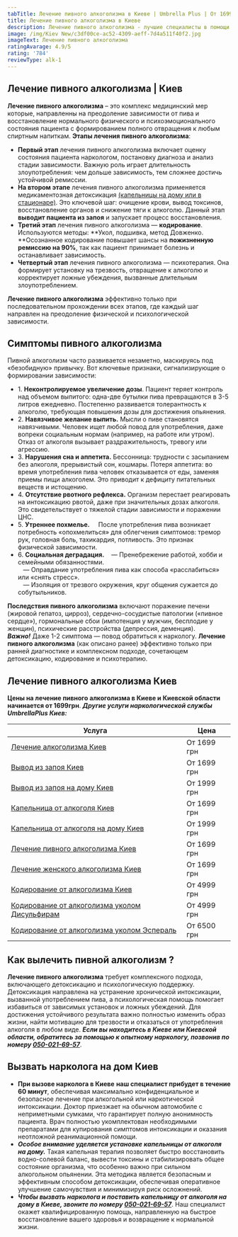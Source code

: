 ```yaml
---
tabTitle: Лечение пивного алкоголизма в Киеве | Umbrella Plus | От 1699 грн
title: Лечение пивного алкоголизма в Киеве
description: Лечение пивного алкоголизма - лучшие специалисты в помощи с зависимостью
image: /img/Kiev New/c3df00ce-ac52-4309-aeff-7d4a511f40f2.jpg
imageText: Лечение пивного алкоголизма
ratingAvarage: 4.9/5
rating: '784'
reviewType: alk-1
---
```


## Лечение пивного алкоголизма | Киев

**Лечение пивного алкоголизма** – это комплекс медицинский мер которые, направленны на преодоление зависимости от пива и восстановление нормального физического и психоэмоционального состояния пациента с формированием полного отвращения к любым спиртным напиткам. **Этапы лечения  пивного алкоголизма**:

* **Первый этап** лечения пивного алкоголизма включает оценку состояния пациента наркологом, постановку диагноза и анализ стадии зависимости. Важную роль играет длительность злоупотребления: чем дольше зависимость, тем сложнее достичь устойчивой ремиссии.
* **На втором этапе** лечения пивного алкоголизма применяется медикаментозная детоксикация [(капельницы на дому или в стационаре)](https://umbrella-plus.com.ua/kiev/kapelnica_ot_alkogola_na_domy_kiev/). Это ключевой шаг: очищение крови, вывод токсинов, восстановление органов и снижение тяги к алкоголю. Данный этап **выводит пациента из запоя** и запускает процесс восстановления.
* **Третий этап** лечения пивного алкоголизма — **кодирование**. Используются методы: **Укол, подшивка, метод Довженко. **Осознанное кодирование повышает шансы на **пожизненную ремиссию на 90%**, так как пациент принимает болезнь и останавливает зависимость.
* **Четвертый этап** лечения пивного алкоголизма — психотерапия. Она формирует установку на трезвость, отвращение к алкоголю и корректирует ложные убеждения, вызванные длительным злоупотреблением.

**Лечение пивного алкоголизма** эффективно только при последовательном прохождении всех этапов, где каждый шаг направлен на преодоление физической и психологической зависимости.

## Симптомы пивного алкоголизма 

Пивной алкоголизм часто развивается незаметно, маскируясь под «безобидную» привычку. Вот ключевые признаки, сигнализирующие о формировании зависимости:

* 1. **Неконтролируемое увеличение дозы**. Пациент теряет контроль над объемом выпитого: одна-две бутылки пива превращаются в 3-5 литров ежедневно. Постепенно развивается толерантность к алкоголю, требующая повышения дозы для достижения опьянения.
* 2. **Навязчивое желание выпить.** Мысли о пиве становятся навязчивыми. Человек ищет любой повод для употребления, даже вопреки социальным нормам (например, на работе или утром). Отказ от алкоголя вызывает раздражительность, тревогу или агрессию.
* 3. **Нарушения сна и аппетита.** Бессонница: трудности с засыпанием без алкоголя, прерывистый сон, кошмары. Потеря аппетита: во время употребления пива человек отказывается от еды, заменяя приемы пищи алкоголем. Это приводит к дефициту питательных веществ и истощению.
* 4\. **Отсутствие рвотного рефлекса.** Организм перестает реагировать на интоксикацию рвотой, даже при значительных дозах алкоголя. Это свидетельствует о тяжелой стадии зависимости и поражении ЦНС.
* 5. **Утреннее похмелье.** 
     После употребления пива возникает потребность «опохмелиться» для облегчения симптомов: тремор рук, головная боль, тахикардия, потливость. Это признак физической зависимости.
* 6. **Социальная деградация.**
     — Пренебрежение работой, хобби и семейными обязанностями.\
     — Оправдание употребления пива как способа «расслабиться» или «снять стресс».\
     — Изоляция от трезвого окружения, круг общения сужается до собутыльников.

**Последствия пивного алкоголизма** включают поражение печени (жировой гепатоз, цирроз), сердечно-сосудистые патологии («пивное сердце»), гормональные сбои (импотенция у мужчин, бесплодие у женщин), психические расстройства (депрессия, деменция).\
***Важно!*** Даже 1-2 симптома — повод обратиться к наркологу. **Лечение пивного алкоголизма** (как описано ранее) эффективно только при ранней диагностике и комплексном подходе, сочетающем детоксикацию, кодирование и психотерапию.

## Лечение пивного алкоголизма Киев

**Цены на лечение пивного алкоголизма в Киеве и Киевской области начинается от 1699грн**. ***Другие услуги наркологической службы UmbrellaPlus Киев:***

| Услуга                                                                                                                     | Цена        |
| -------------------------------------------------------------------------------------------------------------------------- | ----------- |
| [Лечение алкоголизма Киев](https://umbrella-plus.com.ua/kiev/lechenie-alkogolizma-kiev/)                                   | От 1699 грн |
| [Вывод из запоя Киев](https://umbrella-plus.com.ua/kiev/vivod-iz-zapoia-kiev/)                                             | От 1699 грн |
| [Вывод из запоя на дому Киев](https://umbrella-plus.com.ua/kiev/vivod-iz-zapoia-na-domy-kiev/)                             | От 1999 грн |
| [Капельница от алкоголя Киев](https://umbrella-plus.com.ua/kiev/kapelnica_ot_alkogola_kiev/)                               | От 1699 грн |
| [Капельница от алкоголя на дому Киев](https://umbrella-plus.com.ua/kiev/kapelnica_ot_alkogola_na_domy_kiev/)               | От 1999 грн |
| [Лечение пивного алкоголизма Киев](https://umbrella-plus.com.ua/kiev/lechenie-pivnogi-alkogolizma-kiev/)                   | От 1699 грн |
| [Лечение женского алкоголизма Киев](https://umbrella-plus.com.ua/kiev/lechenie-jenskogo-alkogolizma-kiev/)                 | От 1699 грн |
| [Кодирование от алкоголизма Киев](https://umbrella-plus.com.ua/kiev/kodirovka-ot-alkogolia-kiev/)                          | От 4999 грн |
| [Кодирование от алкоголизма уколом Дисульфирам](https://umbrella-plus.com.ua/kiev/kodirovka-ot-alkogolia-disulfiram-kiev/) | От 4999 грн |
| [Кодирование от алкоголизма уколом Эспераль](https://umbrella-plus.com.ua/kiev/kodirovka-ot-alkogolizma-espiarl-kiev/)     | От 6500 грн |

## Как вылечить пивной алкоголизм ?

**Лечение пивного алкоголизма** требует комплексного подхода, включающего детоксикацию и психологическую поддержку. Детоксикация направлена на устранение хронической интоксикации, вызванной употреблением пива, а психологическая помощь помогает избавиться от зависимых установок и ложных убеждений. Для достижения устойчивого результата важно полностью изменить образ жизни, найти мотивацию для трезвости и отказаться от употребления алкоголя в любом виде. ***Если вы находитесь в Киеве или Киевской области, обратитесь за помощью к опытному наркологу, позвонив по номеру [050-021-69-57](tel:0500216957)***.

## Вызвать нарколога на дом Киев

* **При вызове нарколога в Киеве** **наш специалист прибудет в течение 60 минут**, обеспечивая максимально конфиденциальное и безопасное лечение при алкогольной или наркотической интоксикации. Доктор приезжает на обычном автомобиле с неприметными сумками, что гарантирует полную анонимность пациента. Врач полностью укомплектован необходимыми препаратами для купирования симптомов интоксикации и оказания неотложной реанимационной помощи.
* ***Особое внимание уделяется установке капельницы от алкоголя на дому.*** Такая капельная терапия позволяет быстро восстановить водно-солевой баланс, вывести токсины и стабилизировать общее состояние организма, что особенно важно при сильном алкогольном опьянении. Эта методика является безопасным и эффективным способом детоксикации, обеспечивая оперативное улучшение самочувствия и минимизируя риск осложнений.
* ***Чтобы вызвать нарколога и поставить капельницу от алкоголя на дому в Киеве, звоните по номеру [050-021-69-57](tel:0500216957)***. Наш специалист окажет квалифицированную помощь, направленную на быстрое восстановление вашего здоровья и возвращение к нормальной жизни.
